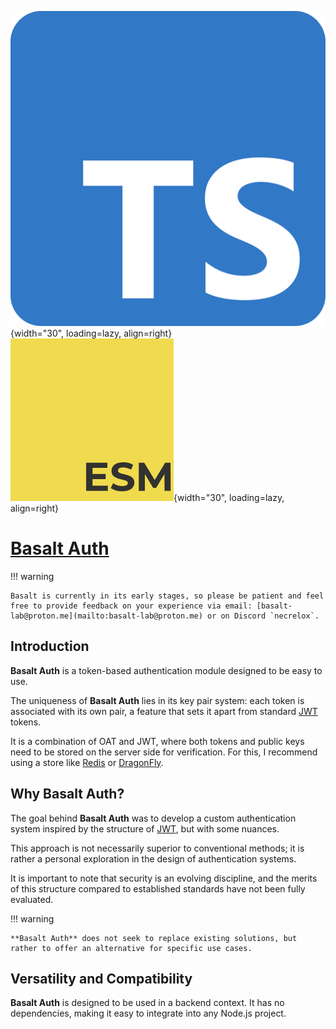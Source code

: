 ![logo](../public/ts.png){width="30", loading=lazy, align=right}
![logo](../public/esm.png){width="30", loading=lazy, align=right}
# **[Basalt Auth](https://www.npmjs.com/package/@basalt-lab/basalt-auth)**

!!! warning

    Basalt is currently in its early stages, so please be patient and feel free to provide feedback on your experience via email: [basalt-lab@proton.me](mailto:basalt-lab@proton.me) or on Discord `necrelox`.

## **Introduction**

**Basalt Auth** is a token-based authentication module designed to be easy to use.

The uniqueness of **Basalt Auth** lies in its key pair system: each token is associated with its own pair, a feature that sets it apart from standard [JWT](https://jwt.io/) tokens.

It is a combination of OAT and JWT, where both tokens and public keys need to be stored on the server side for verification.
For this, I recommend using a store like [Redis](https://redis.io/) or [DragonFly](https://www.dragonflydb.io/).

## **Why Basalt Auth?**

The goal behind **Basalt Auth** was to develop a custom authentication system inspired by the structure of [JWT](https://jwt.io/), but with some nuances.

This approach is not necessarily superior to conventional methods; it is rather a personal exploration in the design of authentication systems.

It is important to note that security is an evolving discipline, and the merits of this structure compared to established standards have not been fully evaluated.

!!! warning

    **Basalt Auth** does not seek to replace existing solutions, but rather to offer an alternative for specific use cases.

## **Versatility and Compatibility**

**Basalt Auth** is designed to be used in a backend context.
It has no dependencies, making it easy to integrate into any Node.js project.

<script data-name="BMC-Widget"
    data-cfasync="false"
    src="https://cdnjs.buymeacoffee.com/1.0.0/widget.prod.min.js"
    data-id="necrelox"
    data-description="Support me on Buy me a coffee!"
    data-message="Thank you for visiting!"
    data-color="#5F7FFF"
    data-position="Right"
    data-x_margin="18"
    data-y_margin="22" />


